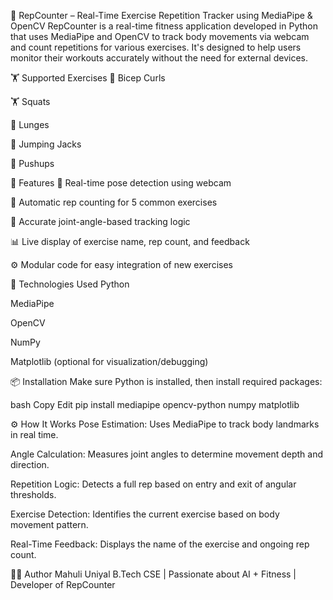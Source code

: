 💪 RepCounter – Real-Time Exercise Repetition Tracker using MediaPipe & OpenCV
RepCounter is a real-time fitness application developed in Python that uses MediaPipe and OpenCV to track body movements via webcam and count repetitions for various exercises. It's designed to help users monitor their workouts accurately without the need for external devices.

🏋️ Supported Exercises
💪 Bicep Curls

🏋️ Squats

🦵 Lunges

🤸 Jumping Jacks

🤜 Pushups

🚀 Features
📸 Real-time pose detection using webcam

🔢 Automatic rep counting for 5 common exercises

🎯 Accurate joint-angle-based tracking logic

📊 Live display of exercise name, rep count, and feedback

⚙️ Modular code for easy integration of new exercises

🧰 Technologies Used
Python

MediaPipe

OpenCV

NumPy

Matplotlib (optional for visualization/debugging)

📦 Installation
Make sure Python is installed, then install required packages:

bash
Copy
Edit
pip install mediapipe opencv-python numpy matplotlib

⚙️ How It Works
Pose Estimation: Uses MediaPipe to track body landmarks in real time.

Angle Calculation: Measures joint angles to determine movement depth and direction.

Repetition Logic: Detects a full rep based on entry and exit of angular thresholds.

Exercise Detection: Identifies the current exercise based on body movement pattern.

Real-Time Feedback: Displays the name of the exercise and ongoing rep count.

🙋‍♂️ Author
Mahuli Uniyal
B.Tech CSE | Passionate about AI + Fitness | Developer of RepCounter

